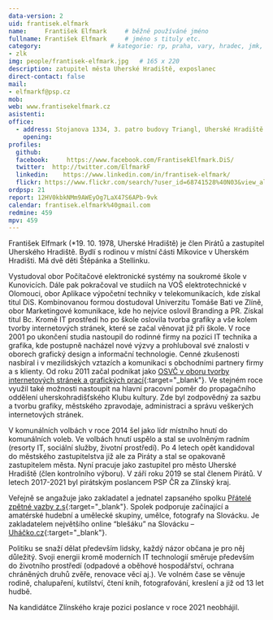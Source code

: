 ```yaml
---
data-version: 2
uid: frantisek.elfmark
name:     František Elfmark  	# běžně používáné jméno
fullname: František Elfmark  	# jméno s tituly etc.
category:                 	# kategorie: rp, praha, vary, hradec, jmk, senat
- zlk
img: people/frantisek-elfmark.jpg   # 165 x 220
description: zatupitel města Uherské Hradiště, exposlanec            	# kratký popis, max 160 znaků
direct-contact: false
mail:
- elfmarkf@psp.cz
mob:	  
web: www.frantisekelfmark.cz
asistenti:
office: 
  - address: Stojanova 1334, 3. patro budovy Triangl, Uherské Hradiště
    opening: 
profiles:
  github:       
  facebook:     https://www.facebook.com/FrantisekElfmark.DiS/
  twitter: 	http://twitter.com/ElfmarkF
  linkedin:    https://www.linkedin.com/in/frantisek-elfmark/
  flickr: https://www.flickr.com/search/?user_id=68741528%40N03&view_all=1&text=Elfmark
ordpsp: 21
report: 12HV0kbkNMm9AWEyOg7LaX47S6APb-9vk
calendar: frantisek.elfmark%40gmail.com
redmine: 459
mpv: 459
---
```


František Elfmark (*19. 10. 1978, Uherské Hradiště) je člen Pirátů a zastupitel Uherského Hradiště. Bydlí s rodinou v místní části Míkovice v Uherském Hradišti. Má dvě děti Štěpánka a Stellinku.

Vystudoval obor Počítačové elektronické systémy na soukromé škole v Kunovicích. Dále pak pokračoval ve studiích na VOŠ elektrotechnické v Olomouci, obor Aplikace výpočetní techniky v telekomunikacích, kde získal titul DiS. Kombinovanou formou dostudoval Univerzitu Tomáše Bati ve Zlíně, obor Marketingové komunikace, kde ho nejvíce oslovil Branding a PR. Získal titul Bc.
Kromě IT prostředí ho po škole oslovila tvorba grafiky a vše kolem tvorby internetových stránek, které se začal věnovat již při škole. V roce 2001 po ukončení studia nastoupil do rodinné firmy na pozici IT technika a grafika, kde postupně nacházel nové výzvy a prohluboval své znalosti v oborech grafický design a informační technologie. Cenné zkušenosti nasbíral i v mezilidských vztazích a komunikaci s obchodními partnery firmy a s klienty. Od roku 2011 začal podnikat jako [OSVČ v oboru tvorby internetových stránek a grafických prací](https://www.elfmarkag.cz/){:target="_blank"}. Ve stejném roce využil také možnosti nastoupit na hlavní pracovní poměr do propagačního oddělení uherskohradišťského Klubu kultury. Zde byl zodpovědný za sazbu a tvorbu grafiky, městského zpravodaje, administraci a správu veškerých internetových stránek.

V komunálních volbách v roce 2014 šel jako lídr místního hnutí do komunálních voleb. Ve volbách hnutí uspělo a stal se uvolněným radním (resorty IT, sociální služby, životní prostředí). Po 4 letech opět kandidoval do městského zastupitelstva již ale za Piráty a stal se opakovaně zastupitelem města. Nyní pracuje jako zastupitel pro město Uherské Hradiště (člen kontrolního výboru). V září roku 2019 se stal členem Pirátů. V letech 2017-2021 byl pirátským poslancem PSP ČR za Zlínský kraj.

Veřejně se angažuje jako zakladatel a jednatel zapsaného spolku [Přátelé zpětné vazby z.s](http://www.klubpzv.cz/){:target="_blank"}. Spolek podporuje začínající a amatérské hudební a umělecké skupiny, umělce, fotografy na Slovácku. Je zakladatelem největšího online “blešáku” na Slovácku – [Uháčko.cz](https://www.uhacko.cz){:target="_blank"}.

Politiku se snaží dělat především lidsky, každý názor občana je pro něj důležitý. Svoji energii kromě moderních IT technologií směruje především do životního prostředí (odpadové a oběhové hospodářství, ochrana chráněných druhů zvěře, renovace věcí aj.). Ve volném čase se věnuje rodině, chalupaření, kutilství, čtení knih, fotografování, kreslení a již od 13 let hudbě.


Na kandidátce Zlínského kraje pozici poslance v roce 2021 neobhájil.

